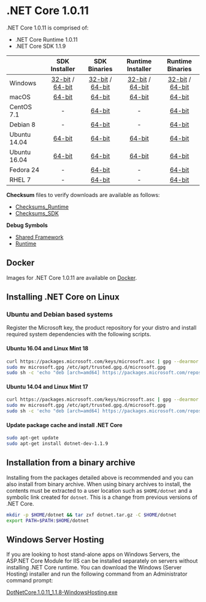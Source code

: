 # .NET Core 1.0.11

.NET Core 1.0.11 is comprised of:

* .NET Core Runtime 1.0.11
* .NET Core SDK 1.1.9

|         | SDK Installer                                         | SDK Binaries                                                         | Runtime Installer                                                  | Runtime Binaries                                                   |
| ------- | :---------------------------------------------------: | :-------------------------------------------------------------------:| :----------------------------------------------------------------: | :----------------------------------------------------------------: |
| Windows                 | [32-bit](https://download.microsoft.com/download/4/0/2/4022CFC7-5061-4762-B9BA-48B35632572D/dotnet-dev-win-x86.1.1.9.exe) / [64-bit](https://download.microsoft.com/download/4/0/2/4022CFC7-5061-4762-B9BA-48B35632572D/dotnet-dev-win-x64.1.1.9.exe)  | [32-bit](https://download.microsoft.com/download/4/0/2/4022CFC7-5061-4762-B9BA-48B35632572D/dotnet-dev-win-x86.1.1.9.zip) / [64-bit](https://download.microsoft.com/download/4/0/2/4022CFC7-5061-4762-B9BA-48B35632572D/dotnet-dev-win-x64.1.1.9.zip) | [32-bit](https://download.microsoft.com/download/B/E/7/BE70BFBD-9AB4-48F8-A696-013ACA8720D5/dotnet-win-x86.1.0.11.exe) / [64-bit](https://download.microsoft.com/download/B/E/7/BE70BFBD-9AB4-48F8-A696-013ACA8720D5/dotnet-win-x64.1.0.11.exe) | [32-bit](https://download.microsoft.com/download/B/E/7/BE70BFBD-9AB4-48F8-A696-013ACA8720D5/dotnet-win-x86.1.0.11.zip) / [64-bit](https://download.microsoft.com/download/B/E/7/BE70BFBD-9AB4-48F8-A696-013ACA8720D5/dotnet-win-x64.1.0.11.zip) |
| macOS                   | [64-bit](https://download.microsoft.com/download/4/0/2/4022CFC7-5061-4762-B9BA-48B35632572D/dotnet-dev-osx-x64.1.1.9.pkg)  | [64-bit](https://download.microsoft.com/download/4/0/2/4022CFC7-5061-4762-B9BA-48B35632572D/dotnet-dev-osx-x64.1.1.9.tar.gz)                          | [64-bit](https://download.microsoft.com/download/B/E/7/BE70BFBD-9AB4-48F8-A696-013ACA8720D5/dotnet-osx-x64.1.0.11.pkg) | [64-bit](https://download.microsoft.com/download/B/E/7/BE70BFBD-9AB4-48F8-A696-013ACA8720D5/dotnet-osx-x64.1.0.11.tar.gz) |
| CentOS 7.1              | -                                                         | [64-bit](https://download.microsoft.com/download/4/0/2/4022CFC7-5061-4762-B9BA-48B35632572D/dotnet-dev-centos-x64.1.1.9.tar.gz)                          | - | [64-bit](https://download.microsoft.com/download/B/E/7/BE70BFBD-9AB4-48F8-A696-013ACA8720D5/dotnet-centos-x64.1.0.11.tar.gz) |
| Debian 8                | -                                                         | [64-bit](https://download.microsoft.com/download/4/0/2/4022CFC7-5061-4762-B9BA-48B35632572D/dotnet-dev-debian-x64.1.1.9.tar.gz)                          | - | [64-bit](https://download.microsoft.com/download/B/E/7/BE70BFBD-9AB4-48F8-A696-013ACA8720D5/dotnet-debian-x64.1.0.11.tar.gz) |
| Ubuntu 14.04            |[64-bit](https://download.microsoft.com/download/4/0/2/4022CFC7-5061-4762-B9BA-48B35632572D/dotnet-sdk-ubuntu-x64.1.1.9.deb)   | [64-bit](https://download.microsoft.com/download/4/0/2/4022CFC7-5061-4762-B9BA-48B35632572D/dotnet-dev-ubuntu-x64.1.1.9.tar.gz)                          |[64-bit](https://download.microsoft.com/download/B/E/7/BE70BFBD-9AB4-48F8-A696-013ACA8720D5/dotnet-sharedframework-ubuntu-x64.1.0.11.deb) | [64-bit](https://download.microsoft.com/download/B/E/7/BE70BFBD-9AB4-48F8-A696-013ACA8720D5/dotnet-ubuntu-x64.1.0.11.tar.gz) |
| Ubuntu 16.04            |[64-bit](https://download.microsoft.com/download/4/0/2/4022CFC7-5061-4762-B9BA-48B35632572D/dotnet-sdk-ubuntu.16.04-x64.1.1.9.deb)   | [64-bit](https://download.microsoft.com/download/4/0/2/4022CFC7-5061-4762-B9BA-48B35632572D/dotnet-dev-ubuntu.16.04-x64.1.1.9.tar.gz)                          |[64-bit](https://download.microsoft.com/download/B/E/7/BE70BFBD-9AB4-48F8-A696-013ACA8720D5/dotnet-sharedframework-ubuntu.16.04-x64.1.0.11.deb) | [64-bit](https://download.microsoft.com/download/B/E/7/BE70BFBD-9AB4-48F8-A696-013ACA8720D5/dotnet-ubuntu.16.04-x64.1.0.11.tar.gz) |
| Fedora 24               | -                                                         | [64-bit](https://download.microsoft.com/download/4/0/2/4022CFC7-5061-4762-B9BA-48B35632572D/dotnet-dev-fedora.24-x64.1.1.9.tar.gz)                          | - | [64-bit](https://download.microsoft.com/download/B/E/7/BE70BFBD-9AB4-48F8-A696-013ACA8720D5/dotnet-rhel-x64.1.0.11.tar.gz) |
| RHEL 7                  | -                                                         | [64-bit](https://download.microsoft.com/download/4/0/2/4022CFC7-5061-4762-B9BA-48B35632572D/dotnet-dev-rhel-x64.1.1.9.tar.gz)                          | - | [64-bit](https://download.microsoft.com/download/B/E/7/BE70BFBD-9AB4-48F8-A696-013ACA8720D5/dotnet-rhel-x64.1.0.11.tar.gz) |

**Checksum** files to verify downloads are available as follows:
* [Checksums_Runtime](https://builds.dotnet.microsoft.com/dotnet/checksums/1.0.11-runtime-sha.txt)
* [Checksums_SDK](https://builds.dotnet.microsoft.com/dotnet/checksums/1.1.9-SDK-sha.txt)

**Debug Symbols**
* [Shared Framework](https://download.microsoft.com/download/B/E/7/BE70BFBD-9AB4-48F8-A696-013ACA8720D5/corefx-1.0.11-symbols.zip)
* [Runtime](https://download.microsoft.com/download/B/E/7/BE70BFBD-9AB4-48F8-A696-013ACA8720D5/coreclr-1.0.11-symbols.zip)

## Docker

Images for .NET Core 1.0.11 are available on [Docker](https://hub.docker.com/r/microsoft/dotnet/).

## Installing .NET Core on Linux

### Ubuntu and Debian based systems

Register the Microsoft key, the product repository for your distro and install required system dependencies with the following scripts.

#### Ubuntu 16.04 and Linux Mint 18

```bash
curl https://packages.microsoft.com/keys/microsoft.asc | gpg --dearmor > microsoft.gpg
sudo mv microsoft.gpg /etc/apt/trusted.gpg.d/microsoft.gpg
sudo sh -c 'echo "deb [arch=amd64] https://packages.microsoft.com/repos/microsoft-ubuntu-xenial-prod xenial main" > /etc/apt/sources.list.d/dotnetdev.list'
```

#### Ubuntu 14.04 and Linux Mint 17

```bash
curl https://packages.microsoft.com/keys/microsoft.asc | gpg --dearmor > microsoft.gpg
sudo mv microsoft.gpg /etc/apt/trusted.gpg.d/microsoft.gpg
sudo sh -c 'echo "deb [arch=amd64] https://packages.microsoft.com/repos/microsoft-ubuntu-trusty-prod trusty main" > /etc/apt/sources.list.d/dotnetdev.list'
```

#### Update package cache and install .NET Core

```bash
sudo apt-get update
sudo apt-get install dotnet-dev-1.1.9
```

## Installation from a binary archive

Installing from the packages detailed above is recommended and you can also install from binary archive. When using binary archives to install, the contents must be extracted to a user location such as `$HOME/dotnet` and a symbolic link created for `dotnet`. This is a change from previous versions of .NET Core.

```bash
mkdir -p $HOME/dotnet && tar zxf dotnet.tar.gz -C $HOME/dotnet
export PATH=$PATH:$HOME/dotnet
```

## Windows Server Hosting

If you are looking to host stand-alone apps on Windows Servers, the ASP.NET Core Module for IIS can be installed separately on servers without installing .NET Core runtime. You can download the Windows (Server Hosting) installer and run the following command from an Administrator command prompt:

[DotNetCore.1.0.11_1.1.8-WindowsHosting.exe](https://download.microsoft.com/download/1/B/8/1B80E25B-316E-4DFB-9707-DB758681F175/DotNetCore.1.0.11_1.1.8-WindowsHosting.exe)
